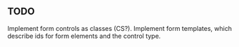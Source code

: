 ## TODO

Implement form controls as classes (CS?).
Implement form templates, which describe ids for form elements and the control type.
